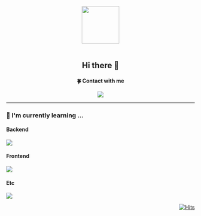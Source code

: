 <!--
### Hi there 👋

**DevNov94/DevNov94** is a ✨ _special_ ✨ repository because its `README.md` (this file) appears on your GitHub profile.

Here are some ideas to get you started:

- 🔭 I’m currently working on ...
- 🌱 I’m currently learning ... Java, Spring
- 👯 I’m looking to collaborate on ...
- 🤔 I’m looking for help with ...
- 💬 Ask me about ...
- 📫 How to reach me: ... le2yj94@gmail.com
- 😄 Pronouns: ...
- ⚡ Fun fact: ...
-->


<div id="header" align="center">
     <img src="https://media.giphy.com/media/CEHtFH3rJ6xdhBUKIT/giphy.gif" width="100"/>
</div>
<br/>
<div align="center">
     <h2>Hi there 👋</h2>
     <h4>🍀 Contact with me</h4>
     <p>
          <a href="mailto:le2yj94@gmail.com" target="_blank">
          <img src="https://img.shields.io/badge/GMAIL-EA4335?logo=Gmail&logoColor=white"/></a>
     </p>
</div>
<hr/>
<div>
     <h3>🌱  I'm currently learning ...</h4>
</div>

<div>
     <h4>Backend</h4>
     <p><img src="https://skillicons.dev/icons?i=java,spring,mysql" /></p>
</div>

<div>
     <h4>Frontend</h4>
     <p><img src="https://skillicons.dev/icons?i=html,css" /></p>
</div>

<div>
     <h4>Etc</h4>
     <p><img src="https://skillicons.dev/icons?i=git,github" /></p>
</div>

<div align="right">
     
   [![Hits](https://hits.seeyoufarm.com/api/count/incr/badge.svg?url=https%3A%2F%2Fgithub.com%2FDevNov94%2Fhit-counter&count_bg=%2379C83D&title_bg=%23555555&icon=&icon_color=%23E7E7E7&title=hits&edge_flat=false)](https://hits.seeyoufarm.com)

</div>

